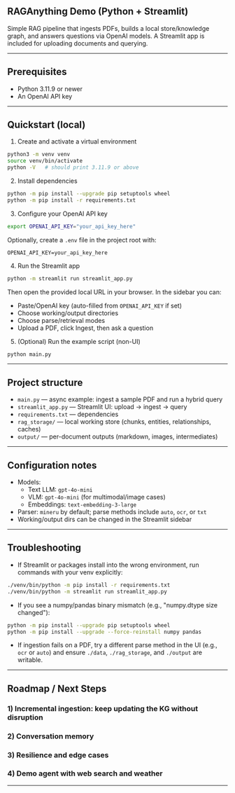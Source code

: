## RAGAnything Demo (Python + Streamlit)

Simple RAG pipeline that ingests PDFs, builds a local store/knowledge graph, and answers questions via OpenAI models. A Streamlit app is included for uploading documents and querying.

---

## Prerequisites
- Python 3.11.9 or newer
- An OpenAI API key

---

## Quickstart (local)

1) Create and activate a virtual environment
```bash
python3 -m venv venv
source venv/bin/activate
python -V   # should print 3.11.9 or above
```

2) Install dependencies
```bash
python -m pip install --upgrade pip setuptools wheel
python -m pip install -r requirements.txt
```

3) Configure your OpenAI API key
```bash
export OPENAI_API_KEY="your_api_key_here"
```
Optionally, create a `.env` file in the project root with:
```
OPENAI_API_KEY=your_api_key_here
```

4) Run the Streamlit app
```bash
python -m streamlit run streamlit_app.py
```
Then open the provided local URL in your browser. In the sidebar you can:
- Paste/OpenAI key (auto-filled from `OPENAI_API_KEY` if set)
- Choose working/output directories
- Choose parse/retrieval modes
- Upload a PDF, click Ingest, then ask a question

5) (Optional) Run the example script (non-UI)
```bash
python main.py
```

---

## Project structure
- `main.py` — async example: ingest a sample PDF and run a hybrid query
- `streamlit_app.py` — Streamlit UI: upload → ingest → query
- `requirements.txt` — dependencies
- `rag_storage/` — local working store (chunks, entities, relationships, caches)
- `output/` — per-document outputs (markdown, images, intermediates)

---

## Configuration notes
- Models:
  - Text LLM: `gpt-4o-mini`
  - VLM: `gpt-4o-mini` (for multimodal/image cases)
  - Embeddings: `text-embedding-3-large`
- Parser: `mineru` by default; parse methods include `auto`, `ocr`, or `txt`
- Working/output dirs can be changed in the Streamlit sidebar

---

## Troubleshooting

- If Streamlit or packages install into the wrong environment, run commands with your venv explicitly:
```bash
./venv/bin/python -m pip install -r requirements.txt
./venv/bin/python -m streamlit run streamlit_app.py
```

- If you see a numpy/pandas binary mismatch (e.g., "numpy.dtype size changed"):
```bash
python -m pip install --upgrade pip setuptools wheel
python -m pip install --upgrade --force-reinstall numpy pandas
```

- If ingestion fails on a PDF, try a different parse method in the UI (e.g., `ocr` or `auto`) and ensure `./data`, `./rag_storage`, and `./output` are writable.

---

## Roadmap / Next Steps

### 1) Incremental ingestion: keep updating the KG without disruption
<!-- - Reuse the same `working_dir` across ingestions. Call `process_document_complete` for each new file; artifacts accumulate in `rag_storage`.
- Deduplicate chunks by stable content hash or document-id + page-range to avoid duplication on re-ingest.
- Keep per-document outputs under `./output/<doc-name>/...` for provenance.
- Example ingestion loop (pseudo-code):
```python
files = ["./data/file1.pdf", "./data/file2.pdf", "./data/file3.pdf"]
for path in files:
    await rag.process_document_complete(
        file_path=path,
        output_dir="./output",
        parse_method="auto",  # or txt/ocr
    )
```
- Consider an "append mode" that records document metadata (doc_id, source, timestamp) so the retriever can filter/scope queries by document or time. -->

### 2) Conversation memory
<!-- - Short-term memory (UI level): keep `st.session_state["chat_history"]` as a list of messages and prepend/include it when calling the LLM. Keep the vector-retrieval step focused on the user’s latest question but provide memory to the generator.
- Long-term memory (RAG level): index summarized conversation turns into the same vector store under a dedicated collection/namespace (e.g., `conversations/`), and retrieve them alongside document chunks.
- Hybrid approach: summarize older turns into compact notes stored as retrievable context; keep last N raw turns for recency. -->

### 3) Resilience and edge cases
<!-- - Retries with backoff for API calls; circuit-breaker on repeated failures.
- Explicit checks: API key presence, file type/size, writable paths.
- Parse fallbacks: try `txt → auto → ocr` in order; surface detailed errors in the UI.
- Idempotency: safe to re-run ingestion for the same file (guard by doc hash/digest).
- Observability: structured logs; capture exceptions with user-friendly messages; optionally write an error report to `./output/errors/<timestamp>.log`. -->

### 4) Demo agent with web search and weather
<!-- - Add two tools:
  - Web search (e.g., Google Custom Search or SerpAPI) → returns top results (title, snippet, url)
  - Weather (e.g., Open-Meteo or OpenWeather) → current conditions by city/lat-lon
- Agent loop options:
  - Simple rules: if the user asks about "weather" or "search", call the tool and blend results with RAG context.
  - LLM tool-calling: expose JSON function specs for `web_search(query)` and `weather(city_or_coords)` and let the LLM decide.
- Streamlit integration: a second tab with an agent chat UI showing tool calls and results alongside RAG citations. -->

---




